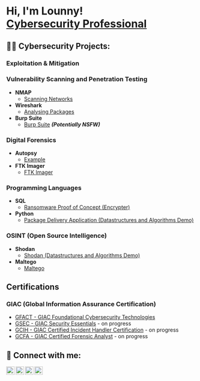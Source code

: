 <h1>Hi, I'm Lounny! <br/><a href="https://www.linkedin.com/in/lounnyheredia/">Cybersecurity Professional</a>

  <h2>👨‍💻 Cybersecurity Projects:</h2>
  <h3>Exploitation & Mitigation</h3>
 
  <h3>Vulnerability Scanning and Penetration Testing</h3>

- <b>NMAP </b>
  - [Scanning Networks](https://nmap.org/)
- <b>Wireshark </b>
  - [Analysing Packages](https://wireshark.com)
- <b>Burp Suite</b>
  - [Burp Suite](https://github.com/joshmadakor1/4chan-Image-Analysis-Middleware-C964) <b><i>(Potentially NSFW)</b></i>

<h3>Digital Forensics</h3>

- <b>Autopsy</b>
  - [Example](https://autopsy.com/)
- <b>FTK Imager</b>
  - [FTK Imager](https://www.exterro.com/digital-forensics-software/ftk-imager)

<h3>Programming Languages</h3>

- <b>SQL</b>
  - [Ransomware Proof of Concept (Encrypter)](https://github.com/)
- <b>Python</b>
  - [Package Delivery Application (Datastructures and Algorithms Demo)](https://github.com/)
 
<h3>OSINT (Open Source Intelligence)</h3>

- <b>Shodan</b>
  - [Shodan (Datastructures and Algorithms Demo)](https://github.com/)
- <b>Maltego</b>
  - [Maltego ](https://www.maltego.com/categories/osint/) 

<h2>Certifications</h2>
 <h3>GIAC (Global Information Assurance Certification)</h3>

- [GFACT - GIAC Foundational Cybersecurity Technologies](https://www.giac.org/certifications/foundational-cybersecurity-technologies-gfact/)
- [GSEC - GIAC Security Essentials](https://www.giac.org/certifications/security-essentials-gsec/) - on progress
- [GCIH - GIAC Certified Incident Handler Certification](https://www.giac.org/certifications/certified-incident-handler-gcih/) - on progress
- [GCFA - GIAC Certified Forensic Analyst](https://www.giac.org/certifications/certified-forensic-analyst-gcfa/) - on progress

<h2> 🤳 Connect with me:</h2>

[<img align="left" alt="JoshMadakor | YouTube" width="22px" src="https://cdn.jsdelivr.net/npm/simple-icons@v3/icons/youtube.svg" />][youtube]
[<img align="left" alt="JoshMadakor | Twitter" width="22px" src="https://cdn.jsdelivr.net/npm/simple-icons@v3/icons/twitter.svg" />][twitter]
[<img align="left" alt="JoshMadakor | LinkedIn" width="22px" src="https://cdn.jsdelivr.net/npm/simple-icons@v3/icons/linkedin.svg" />][linkedin]
[<img align="left" alt="JoshMadakor | Instagram" width="22px" src="https://cdn.jsdelivr.net/npm/simple-icons@v3/icons/instagram.svg" />][instagram]

[twitter]: https://twitter.com/
[youtube]: https://www.youtube.com/c/
[instagram]: https://www.instagram.com/lounnyheredia/
[linkedin]: https://linkedin.com/in/lounnyheredia

<!--
**joshmadakor1/joshmadakor1** is a ✨ _special_ ✨ repository because its `README.md` (this file) appears on your GitHub profile.

Here are some ideas to get you started:

- 🔭 I’m currently working on ...
- 🌱 I’m currently learning ...
- 👯 I’m looking to collaborate on ...
- 🤔 I’m looking for help with ...
- 💬 Ask me about ...
- 📫 How to reach me: ...
- 😄 Pronouns: ...
- ⚡ Fun fact: ...
-->

